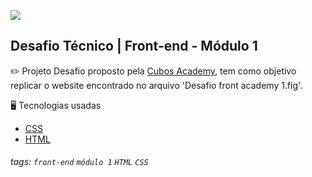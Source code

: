 ![](https://i.imgur.com/xG74tOh.png)

## Desafio Técnico | Front-end - Módulo 1

:pencil2: Projeto
Desafio proposto pela [Cubos Academy](https://cubos.academy/sucesso), tem como objetivo replicar o website encontrado no arquivo 'Desafio front academy 1.fig'.

:desktop_computer: Tecnologias usadas
- [CSS](https://developer.mozilla.org/pt-BR/docs/Web/CSS)
- [HTML](https://developer.mozilla.org/pt-BR/docs/Learn/Getting_started_with_the_web/HTML_basics)

###### tags: `front-end` `módulo 1` `HTML` `CSS`
